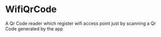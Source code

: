 # WifiQrCode
A Qr Code reader which register wifi access point just by scanning a Qr Code generated by the app
